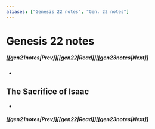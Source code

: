 ```yaml
---
aliases: ["Genesis 22 notes", "Gen. 22 notes"]
---
```

# Genesis 22 notes
##### <span class=arrow-left></span>[[gen21notes|Prev]]<span class=navigation-separator></span>[[gen22|Read]]<span class=navigation-separator></span>[[gen23notes|Next]]<span class=arrow-right></span>
- 
## The Sacrifice of Isaac
- 
##### <span class=arrow-left></span>[[gen21notes|Prev]]<span class=navigation-separator></span>[[gen22|Read]]<span class=navigation-separator></span>[[gen23notes|Next]]<span class=arrow-right></span>